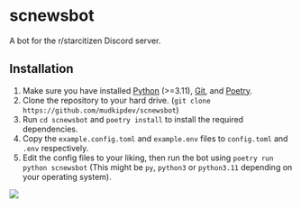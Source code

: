 # scnewsbot
A bot for the r/starcitizen Discord server.

## Installation
1. Make sure you have installed [Python](https://python.org) (>=3.11), [Git](https://git-scm.org), and [Poetry](https://pypi.org/project/poetry).
2. Clone the repository to your hard drive. (`git clone https://github.com/mudkipdev/scnewsbot`)
3. Run `cd scnewsbot` and `poetry install` to install the required dependencies.
4. Copy the `example.config.toml` and `example.env` files to `config.toml` and `.env` respectively.
5. Edit the config files to your liking, then run the bot using `poetry run python scnewsbot` (This might be `py`, `python3` or `python3.11` depending on your operating system).

![](https://i.pinimg.com/originals/a8/3a/54/a83a543f8f669534b93eb503d0cb9e3d.jpg)